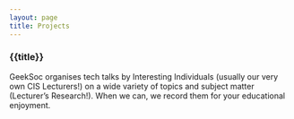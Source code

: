 ```yaml
---
layout: page
title: Projects
---
```


### {{title}}


GeekSoc organises tech talks by Interesting Individuals (usually our very own CIS Lecturers!) on a wide variety of topics and subject matter (Lecturer’s Research!). When we can, we record them for your educational enjoyment.